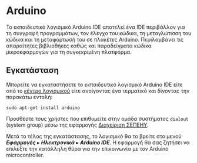 # Arduino

Το εκπαιδευτικό λογισμικό Arduino IDE αποτελεί ένα IDE περιβάλλον για τη
συγγραφή προγραμμάτων, τον έλεγχο του κώδικα, τη μεταγλώτισση του κώδικα και τη
μεταφόρτωσή του σε πλακέτες Arduino. Περιλαμβάνει τις απαραίτητες βιβλιοθήκες
καθώς και παραδείγματα κώδικα μικροεφαρμογών για τη συγκεκριμένη πλατφόρμα.

## Εγκατάσταση

Μπορείτε να εγκαταστήσετε το εκπαιδευτικό λογισμικό Arduino IDE είτε από το
[κέντρο λογισμικού](../index.md) είτε ανοίγοντας ένα τερματικό και δίνοντας την
παρακάτω εντολή:

```shell
sudo apt-get install arduino
```

Προσθέστε τους χρήστες που επιθυμείτε στην ομάδα συστήματος `dialout` (system
group) μέσω της εφαρμογής [Διαχείριση ΣΕΠΕΗΥ](../../sch-scripts/index.md).

Μετά το τέλος της εγκατάστασης, το λογισμικό θα το βρείτε στο μενού
***Εφαρμογές*** ▸ ***Ηλεκτρονικά*** ▸ ***Arduino IDE***. Η εφαρμογή θα σας
ζητήσει να επιλέξτε την κατάλληλη θύρα για την επικοινωνία με τον Arduino
microcontroller.
